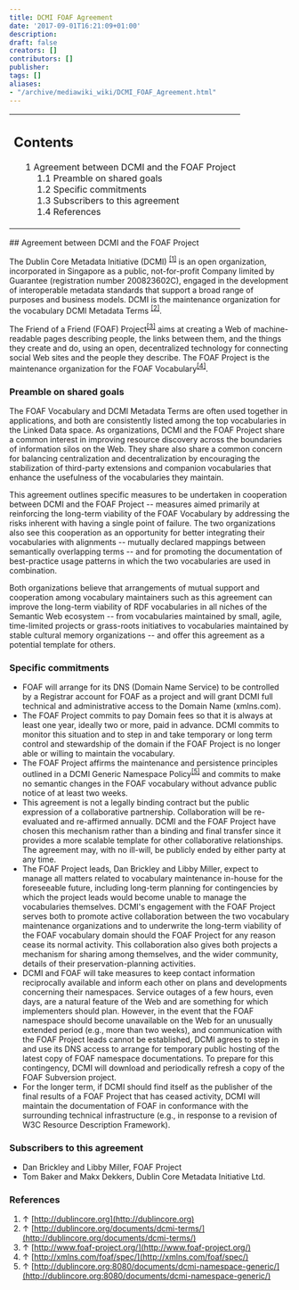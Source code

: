 ```yaml
---
title: DCMI FOAF Agreement
date: '2017-09-01T16:21:09+01:00'
description: 
draft: false
creators: []
contributors: []
publisher: 
tags: []
aliases:
- "/archive/mediawiki_wiki/DCMI_FOAF_Agreement.html"
---
```


<table id="toc" class="toc">
  <tr>
    <td>
      <div id="toctitle">
        <h2>Contents</h2>
      </div>
      <ul>
        <li class="toclevel-1 tocsection-1">
          <a href="#Agreement_between_DCMI_and_the_FOAF_Project"><span class="tocnumber">1</span> <span class="toctext">Agreement between DCMI and the FOAF Project</span></a>
          <ul>
            <li class="toclevel-2 tocsection-2"><a href="#Preamble_on_shared_goals"><span class="tocnumber">1.1</span> <span class="toctext">Preamble on shared goals</span></a></li>
            <li class="toclevel-2 tocsection-3"><a href="#Specific_commitments"><span class="tocnumber">1.2</span> <span class="toctext">Specific commitments</span></a></li>
            <li class="toclevel-2 tocsection-4"><a href="#Subscribers_to_this_agreement"><span class="tocnumber">1.3</span> <span class="toctext">Subscribers to this agreement</span></a></li>
            <li class="toclevel-2 tocsection-5"><a href="#References"><span class="tocnumber">1.4</span> <span class="toctext">References</span></a></li>
          </ul>
        </li>
      </ul>
    </td>
  </tr>
</table>
<script>if (window.showTocToggle) { var tocShowText = "show"; var tocHideText = "hide"; showTocToggle(); } </script>
## Agreement between DCMI and the FOAF Project 

The Dublin Core Metadata Initiative (DCMI) <sup id="cite_ref-0" class="reference"><a href="#cite_note-0">[1]</a></sup> is an open organization, incorporated in Singapore as a public, not-for-profit Company limited by Guarantee (registration number 200823602C), engaged in the development of interoperable metadata standards that support a broad range of purposes and business models. DCMI is the maintenance organization for the vocabulary DCMI Metadata Terms <sup id="cite_ref-1" class="reference"><a href="#cite_note-1">[2]</a></sup>.

The Friend of a Friend (FOAF) Project<sup id="cite_ref-2" class="reference"><a href="#cite_note-2">[3]</a></sup> aims at creating a Web of machine-readable pages describing people, the links between them, and the things they create and do, using an open, decentralized technology for connecting social Web sites and the people they describe. The FOAF Project is the maintenance organization for the FOAF Vocabulary<sup id="cite_ref-3" class="reference"><a href="#cite_note-3">[4]</a></sup>.

### Preamble on shared goals 

The FOAF Vocabulary and DCMI Metadata Terms are often used together in applications, and both are consistently listed among the top vocabularies in the Linked Data space. As organizations, DCMI and the FOAF Project share a common interest in improving resource discovery across the boundaries of information silos on the Web. They share also share a common concern for balancing centralization and decentralization by encouraging the stabilization of third-party extensions and companion vocabularies that enhance the usefulness of the vocabularies they maintain.

This agreement outlines specific measures to be undertaken in cooperation between DCMI and the FOAF Project -- measures aimed primarily at reinforcing the long-term viability of the FOAF Vocabulary by addressing the risks inherent with having a single point of failure. The two organizations also see this cooperation as an opportunity for better integrating their vocabularies with alignments -- mutually declared mappings between semantically overlapping terms -- and for promoting the documentation of best-practice usage patterns in which the two vocabularies are used in combination.

Both organizations believe that arrangements of mutual support and cooperation among vocabulary maintainers such as this agreement can improve the long-term viability of RDF vocabularies in all niches of the Semantic Web ecosystem -- from vocabularies maintained by small, agile, time-limited projects or grass-roots initiatives to vocabularies maintained by stable cultural memory organizations -- and offer this agreement as a potential template for others.

### Specific commitments 

- FOAF will arrange for its DNS (Domain Name Service) to be controlled by a Registrar account for FOAF as a project and will grant DCMI full technical and administrative access to the Domain Name (xmlns.com).
- The FOAF Project commits to pay Domain fees so that it is always at least one year, ideally two or more, paid in advance. DCMI commits to monitor this situation and to step in and take temporary or long term control and stewardship of the domain if the FOAF Project is no longer able or willing to maintain the vocabulary.
- The FOAF Project affirms the maintenance and persistence principles outlined in a DCMI Generic Namespace Policy<sup id="cite_ref-4" class="reference"><a href="#cite_note-4">[5]</a></sup> and commits to make no semantic changes in the FOAF vocabulary without advance public notice of at least two weeks.
- This agreement is not a legally binding contract but the public expression of a collaborative partnership. Collaboration will be re-evaluated and re-affirmed annually. DCMI and the FOAF Project have chosen this mechanism rather than a binding and final transfer since it provides a more scalable template for other collaborative relationships. The agreement may, with no ill-will, be publicly ended by either party at any time.
- The FOAF Project leads, Dan Brickley and Libby Miller, expect to manage all matters related to vocabulary maintenance in-house for the foreseeable future, including long-term planning for contingencies by which the project leads would become unable to manage the vocabularies themselves. DCMI's engagement with the FOAF Project serves both to promote active collaboration between the two vocabulary maintenance organizations and to underwrite the long-term viability of the FOAF vocabulary domain should the FOAF Project for any reason cease its normal activity. This collaboration also gives both projects a mechanism for sharing among themselves, and the wider community, details of their preservation-planning activities.
- DCMI and FOAF will take measures to keep contact information reciprocally available and inform each other on plans and developments concerning their namespaces. Service outages of a few hours, even days, are a natural feature of the Web and are something for which implementers should plan. However, in the event that the FOAF namespace should become unavailable on the Web for an unusually extended period (e.g., more than two weeks), and communication with the FOAF Project leads cannot be established, DCMI agrees to step in and use its DNS access to arrange for temporary public hosting of the latest copy of FOAF namespace documentations. To prepare for this contingency, DCMI will download and periodically refresh a copy of the FOAF Subversion project.
- For the longer term, if DCMI should find itself as the publisher of the final results of a FOAF Project that has ceased activity, DCMI will maintain the documentation of FOAF in conformance with the surrounding technical infrastructure (e.g., in response to a revision of W3C Resource Description Framework).

### Subscribers to this agreement 

- Dan Brickley and Libby Miller, FOAF Project
- Tom Baker and Makx Dekkers, Dublin Core Metadata Initiative Ltd.

### References 

1. ↑ [http://dublincore.org](http://dublincore.org)
2. ↑ [http://dublincore.org/documents/dcmi-terms/](http://dublincore.org/documents/dcmi-terms/)
3. ↑ [http://www.foaf-project.org/](http://www.foaf-project.org/)
4. ↑ [http://xmlns.com/foaf/spec/](http://xmlns.com/foaf/spec/)
5. ↑ [http://dublincore.org:8080/documents/dcmi-namespace-generic/](http://dublincore.org:8080/documents/dcmi-namespace-generic/)
<!-- 
NewPP limit report
Preprocessor node count: 112/1000000
Post-expand include size: 0/2097152 bytes
Template argument size: 0/2097152 bytes
Expensive parser function count: 0/100
-->
